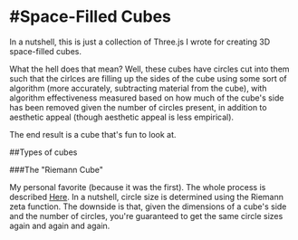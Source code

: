 #Space-Filled Cubes
================

In a nutshell, this is just a collection of Three.js I wrote for creating 3D space-filled cubes.

What the hell does that mean?  Well, these cubes have circles cut into them such that the cirlces are filling up
the sides of the cube using some sort of algorithm (more accurately, subtracting material from the cube), with
algorithm effectiveness measured based on how much of the cube's side has been removed given the number of circles
present, in addition to aesthetic appeal (though aesthetic appeal is less empirical).

The end result is a cube that's fun to look at.

##Types of cubes

###The "Riemann Cube"

My personal favorite (because it was the first).  The whole process is described
[Here](http://paulbourke.net/texture_colour/randomtile/).  In a nutshell, circle size is determined using the
Riemann zeta function.  The downside is that, given the dimensions of a cube's side and the number of circles, you're
guaranteed to get the same circle sizes again and again and again.

